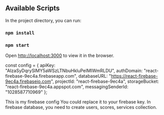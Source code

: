 ## Available Scripts

In the project directory, you can run:
### `npm install`
### `npm start`

Open [http://localhost:3000](http://localhost:3000) to view it in the browser.

const config = {
  apiKey: "AIzaSyDqrySIMY5aWSzLTNbuHkluPeIMIWmRLDU",
  authDomain: "react-firebase-9ec4a.firebaseapp.com",
  databaseURL: "https://react-firebase-9ec4a.firebaseio.com",
  projectId: "react-firebase-9ec4a",
  storageBucket: "react-firebase-9ec4a.appspot.com",
  messagingSenderId: "1028587710969"
};

This is my firebase config
You could replace it to your firebase key.
In firebase database, you need to create users, scores, services collection.





